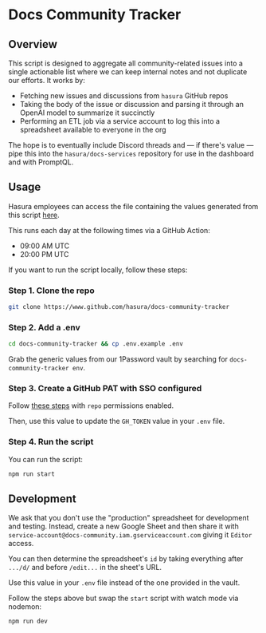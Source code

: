 # Docs Community Tracker

## Overview

This script is designed to aggregate all community-related issues into a single actionable list where we can keep
internal notes and not duplicate our efforts. It works by:

- Fetching new issues and discussions from `hasura` GitHub repos
- Taking the body of the issue or discussion and parsing it through an OpenAI model to summarize it succinctly
- Performing an ETL job via a service account to log this into a spreadsheet available to everyone in the org

The hope is to eventually include Discord threads and — if there's value — pipe this into the `hasura/docs-services`
repository for use in the dashboard and with PromptQL.

## Usage

Hasura employees can access the file containing the values generated from this script [here](https://docs.google.com/spreadsheets/d/13tgD0IGwQm5W-98fPvEW9pEa28qyvQX8Vc_xUI8SwQM/edit?usp=sharing).

This runs each day at the following times via a GitHub Action:

- 09:00 AM UTC
- 20:00 PM UTC

If you want to run the script locally, follow these steps:

### Step 1. Clone the repo

```sh
git clone https://www.github.com/hasura/docs-community-tracker
```

### Step 2. Add a .env

```sh
cd docs-community-tracker && cp .env.example .env
```

Grab the generic values from our 1Password vault by searching for `docs-community-tracker env`.

### Step 3. Create a GitHub PAT with SSO configured

Follow [these steps](https://docs.github.com/en/enterprise-cloud@latest/authentication/authenticating-with-saml-single-sign-on/authorizing-a-personal-access-token-for-use-with-saml-single-sign-on) with `repo` permissions enabled.

Then, use this value to update the `GH_TOKEN` value in your `.env` file.

### Step 4. Run the script

You can run the script:

```sh
npm run start
```

## Development

We ask that you don't use the "production" spreadsheet for development and testing. Instead, create a new Google Sheet
and then share it with `service-account@docs-community.iam.gserviceaccount.com` giving it `Editor` access.

You can then determine the spreadsheet's `id` by taking everything after `.../d/` and before `/edit...` in the sheet's
URL.

Use this value in your `.env` file instead of the one provided in the vault.

Follow the steps above but swap the `start` script with watch mode via nodemon:

```sh
npm run dev
```
